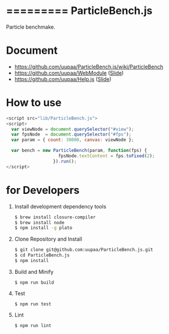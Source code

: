 =========
ParticleBench.js
=========

Particle benchmake.

# Document

- https://github.com/uupaa/ParticleBench.js/wiki/ParticleBench
- https://github.com/uupaa/WebModule ([Slide](http://uupaa.github.io/Slide/slide/WebModule/index.html))
- https://github.com/uupaa/Help.js ([Slide](http://uupaa.github.io/Slide/slide/Help.js/index.html))

# How to use

```js
<script src="lib/ParticleBench.js">
<script>
  var viewNode = document.querySelector("#view");
  var fpsNode  = document.querySelector("#fps");
  var param = { count: 30000, canvas: viewNode };

  var bench = new ParticleBench(param, function(fps) {
                    fpsNode.textContent = fps.toFixed(2);
                  }).run();
</script>
```


# for Developers

1. Install development dependency tools

    ```sh
    $ brew install closure-compiler
    $ brew install node
    $ npm install -g plato
    ```

2. Clone Repository and Install

    ```sh
    $ git clone git@github.com:uupaa/ParticleBench.js.git
    $ cd ParticleBench.js
    $ npm install
    ```

3. Build and Minify

    `$ npm run build`

4. Test

    `$ npm run test`

5. Lint

    `$ npm run lint`

